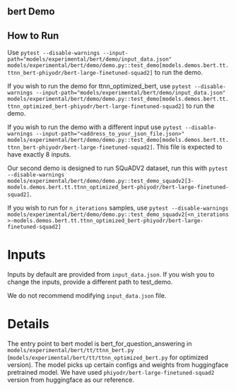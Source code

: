 ## bert Demo
## How to Run

Use `pytest --disable-warnings --input-path="models/experimental/bert/demo/input_data.json" models/experimental/bert/demo/demo.py::test_demo[models.demos.bert.tt.ttnn_bert-phiyodr/bert-large-finetuned-squad2]` to run the demo.

If you wish to run the demo for ttnn_optimized_bert, use `pytest --disable-warnings --input-path="models/experimental/bert/demo/input_data.json" models/experimental/bert/demo/demo.py::test_demo[models.demos.bert.tt.ttnn_optimized_bert-phiyodr/bert-large-finetuned-squad2]` to run the demo.

If you wish to run the demo with a different input use `pytest --disable-warnings --input-path="<address_to_your_json_file.json>" models/experimental/bert/demo/demo.py::test_demo[models.demos.bert.tt.ttnn_bert-phiyodr/bert-large-finetuned-squad2]`. This file is expected to have exactly 8 inputs.

Our second demo is designed to run SQuADV2 dataset, run this with `pytest --disable-warnings models/experimental/bert/demo/demo.py::test_demo_squadv2[3-models.demos.bert.tt.ttnn_optimized_bert-phiyodr/bert-large-finetuned-squad2]`.

If you wish to run for `n_iterations` samples, use `pytest --disable-warnings models/experimental/bert/demo/demo.py::test_demo_squadv2[<n_iterations>-models.demos.bert.tt.ttnn_optimized_bert-phiyodr/bert-large-finetuned-squad2]`


# Inputs
Inputs by default are provided from `input_data.json`. If you wish you to change the inputs, provide a different path to test_demo.

We do not recommend modifying `input_data.json` file.

# Details
The entry point to  bert model is bert_for_question_answering in `models/experimental/bert/tt/ttnn_bert.py` (`models/experimental/bert/tt/ttnn_optimized_bert.py` for optimized version). The model picks up certain configs and weights from huggingface pretrained model. We have used `phiyodr/bert-large-finetuned-squad2` version from huggingface as our reference.
